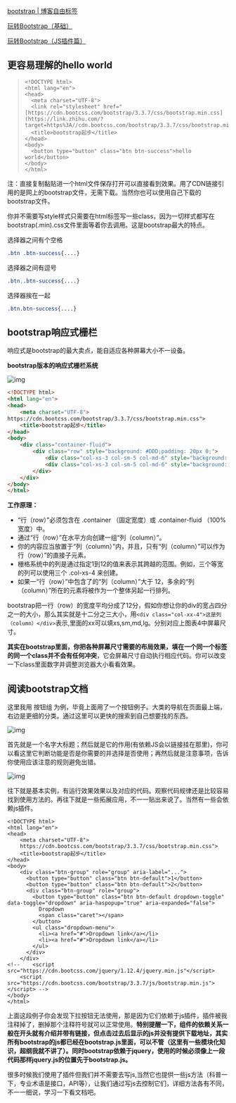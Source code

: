 [bootstrap | 博客自由标签](https://link.zhihu.com/?target=http%3A//www.w3cplus.com/blog/tags/126.html)

[玩转Bootstrap（基础）](https://link.zhihu.com/?target=http%3A//www.imooc.com/view/141)

[玩转Bootstrap（JS插件篇）](https://link.zhihu.com/?target=http%3A//www.imooc.com/view/262)



## 更容易理解的hello world

> ```
> <!DOCTYPE html>
> <html lang="en">
> <head>
> 	<meta charset="UTF-8">
> 	<link rel="stylesheet" href="[https://cdn.bootcss.com/bootstrap/3.3.7/css/bootstrap.min.css](https://link.zhihu.com/?target=https%3A//cdn.bootcss.com/bootstrap/3.3.7/css/bootstrap.min.css)">
> 	<title>bootstrap起步</title>
> </head>
> <body>
> 	<button type="button" class="btn btn-success">hello world</button>
> </body>
> </html>
> ```

注：直接复制黏贴进一个html文件保存打开可以直接看到效果。用了CDN链接引用的是网上的bootstrap文件，无需下载。当然你也可以使用自己下载的bootstrap文件。

你并不需要写style样式只需要在html标签写一些class，因为一切样式都写在bootstrap(.min).css文件里面等着你去调用。这是bootstrap最大的特点。

选择器之间有个空格

```css
.btn .btn-success{....} 
```

选择器之间有逗号

```css
.btn,.btn-success{....} 
```

选择器挨在一起

```css
.btn.btn-success{....} 
```

## bootstrap响应式栅栏

响应式是bootstrap的最大卖点，能自适应各种屏幕大小不一设备。

**bootstrap版本的响应式栅栏系统**

![img](https://pic2.zhimg.com/v2-9b81e56b7b622e4c2decdd5a5d4fccc5_b.jpg)

```html
<!DOCTYPE html>
<html lang="en">
<head>
	<meta charset="UTF-8">
https://cdn.bootcss.com/bootstrap/3.3.7/css/bootstrap.min.css">
	<title>bootstrap起步</title>
</head>
<body>
	<div class="container-fluid">
		<div class="row" style="background: #DDD;padding: 20px 0;">
			<div class="col-xs-3 col-sm-5 col-md-6" style="background: #EEE">模块1</div>
  			<div class="col-xs-3 col-sm-5 col-md-6" style="background: #CCC">模块2</div>
		</div>
	</div>
</body>
</html>
```

**工作原理：**

- “行（row）”必须包含在 .container （固定宽度）或 .container-fluid （100% 宽度）中。
- 通过“行（row）”在水平方向创建一组“列（column）”。
- 你的内容应当放置于“列（column）”内，并且，只有“列（column）”可以作为行（row）”的直接子元素。
- 栅格系统中的列是通过指定1到12的值来表示其跨越的范围。例如，三个等宽的列可以使用三个 .col-xs-4 来创建。
- 如果一“行（row）”中包含了的“列（column）”大于 12，多余的“列（column）”所在的元素将被作为一个整体另起一行排列。

bootstrap把一行（row）的宽度平均分成了12分，假如你想让你的div的宽占四分之一的大小，那么其实就是十二分之三大小，用`<div class="col-xx-4">这是列（column）</div>`表示,里面的xx可以填xs,sm,md,lg。分别对应上图表4中屏幕尺寸。

**其实在bootstrap里面，你把各种屏幕尺寸需要的布局效果，填在一个同一个标签的同一个class并不会有任何冲突**，它会屏幕尺寸自动执行相应代码。你可以改变一下class里面数字并调整浏览器大小看看效果。

## 阅读bootstrap文档

这里我用 按钮组 为例，毕竟上面用了一个按钮例子。大类的导航在页面最上端，右边是更细的分类。通过这里可以更快的搜索到自己想要找的东西。



![img](https://pic4.zhimg.com/v2-95cbfca7f8a8cb95014009e8e204e5e3_b.jpg)

首先就是一个名字大标题；然后就是它的作用(有依赖JS会以链接挂在那里)，你可以看这里它判断功能是否是你需要的并选择是否使用；再然后就是注意事项，告诉你使用应该注意的规则避免出错。



![img](https://pic4.zhimg.com/v2-831d76f875ce228cf4eeed2458c40a27_b.jpg)

往下就是基本实例，有运行效果效果以及对应的代码。观察代码规律还是比较容易找到使用方法的。再往下就是一些拓展应用，不一一贴出来说了。当然有一些会依赖js插件。

```text
<!DOCTYPE html>
<html lang="en">
<head>
	<meta charset="UTF-8">
	https://cdn.bootcss.com/bootstrap/3.3.7/css/bootstrap.min.css">
	<title>bootstrap起步</title>
</head>
<body>
	<div class="btn-group" role="group" aria-label="...">
	  <button type="button" class="btn btn-default">1</button>
	  <button type="button" class="btn btn-default">2</button>
	  <div class="btn-group" role="group">
	    <button type="button" class="btn btn-default dropdown-toggle" data-toggle="dropdown" aria-haspopup="true" aria-expanded="false">
	      Dropdown
	      <span class="caret"></span>
	    </button>
	    <ul class="dropdown-menu">
	      <li><a href="#">Dropdown link</a></li>
	      <li><a href="#">Dropdown link</a></li>
	    </ul>
	  </div>
	</div>
<!-- 	<script src="https://cdn.bootcss.com/jquery/1.12.4/jquery.min.js"</script>
	<script src="https://cdn.bootcss.com/bootstrap/3.3.7/js/bootstrap.min.js"></script> -->
</body>
</html>
```

上面这段例子你会发现下拉按钮无法使用，那是因为它们依赖于js插件，插件被我注释掉了，删掉那个注释符号就可以正常使用。**特别提醒一下，组件的依赖关系一般在开头就有介绍并带有链接，但点击过去后显示的js并没有提供下载地址，其实所有bootstrap的js都已经在bootstrap.js里面，可以不管（这里有一些模块化知识，超纲我就不讲了）。同时bootstrap依赖于jquery，使用的时候必须像上一段代码那样jquery.js的位置先于bootstrap.js。**

很多时候我们使用了插件但我们并不需要去写js,当然它也提供一些js方法（科普一下，专业术语是接口，API等），让我们通过写js去控制它们，详细方法各有不同，不一一细说，学习一下看文档吧。